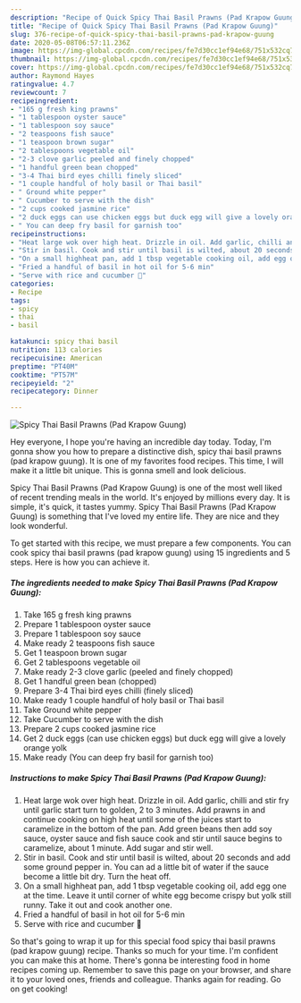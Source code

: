 ```yaml
---
description: "Recipe of Quick Spicy Thai Basil Prawns (Pad Krapow Guung)"
title: "Recipe of Quick Spicy Thai Basil Prawns (Pad Krapow Guung)"
slug: 376-recipe-of-quick-spicy-thai-basil-prawns-pad-krapow-guung
date: 2020-05-08T06:57:11.236Z
image: https://img-global.cpcdn.com/recipes/fe7d30cc1ef94e68/751x532cq70/spicy-thai-basil-prawns-pad-krapow-guung-recipe-main-photo.jpg
thumbnail: https://img-global.cpcdn.com/recipes/fe7d30cc1ef94e68/751x532cq70/spicy-thai-basil-prawns-pad-krapow-guung-recipe-main-photo.jpg
cover: https://img-global.cpcdn.com/recipes/fe7d30cc1ef94e68/751x532cq70/spicy-thai-basil-prawns-pad-krapow-guung-recipe-main-photo.jpg
author: Raymond Hayes
ratingvalue: 4.7
reviewcount: 7
recipeingredient:
- "165 g fresh king prawns"
- "1 tablespoon oyster sauce"
- "1 tablespoon soy sauce"
- "2 teaspoons fish sauce"
- "1 teaspoon brown sugar"
- "2 tablespoons vegetable oil"
- "2-3 clove garlic peeled and finely chopped"
- "1 handful green bean chopped"
- "3-4 Thai bird eyes chilli finely sliced"
- "1 couple handful of holy basil or Thai basil"
- " Ground white pepper"
- " Cucumber to serve with the dish"
- "2 cups cooked jasmine rice"
- "2 duck eggs can use chicken eggs but duck egg will give a lovely orange yolk"
- " You can deep fry basil for garnish too"
recipeinstructions:
- "Heat large wok over high heat. Drizzle in oil. Add garlic, chilli and stir fry until garlic start turn to golden, 2 to 3 minutes. Add prawns in and continue cooking on high heat until some of the juices start to caramelize in the bottom of the pan. Add green beans then add soy sauce, oyster sauce and fish sauce cook and stir until sauce begins to caramelize, about 1 minute. Add sugar and stir well."
- "Stir in basil. Cook and stir until basil is wilted, about 20 seconds and add some ground pepper in. You can ad a little bit of water if the sauce become a little bit dry. Turn the heat off."
- "On a small highheat pan, add 1 tbsp vegetable cooking oil, add egg one at the time. Leave it until corner of white egg become crispy but yolk still runny. Take it out and cook another one."
- "Fried a handful of basil in hot oil for 5-6 min"
- "Serve with rice and cucumber 🥒"
categories:
- Recipe
tags:
- spicy
- thai
- basil

katakunci: spicy thai basil 
nutrition: 113 calories
recipecuisine: American
preptime: "PT40M"
cooktime: "PT57M"
recipeyield: "2"
recipecategory: Dinner

---
```



![Spicy Thai Basil Prawns (Pad Krapow Guung)](https://img-global.cpcdn.com/recipes/fe7d30cc1ef94e68/751x532cq70/spicy-thai-basil-prawns-pad-krapow-guung-recipe-main-photo.jpg)

Hey everyone, I hope you're having an incredible day today. Today, I'm gonna show you how to prepare a distinctive dish, spicy thai basil prawns (pad krapow guung). It is one of my favorites food recipes. This time, I will make it a little bit unique. This is gonna smell and look delicious.



Spicy Thai Basil Prawns (Pad Krapow Guung) is one of the most well liked of recent trending meals in the world. It's enjoyed by millions every day. It is simple, it's quick, it tastes yummy. Spicy Thai Basil Prawns (Pad Krapow Guung) is something that I've loved my entire life. They are nice and they look wonderful.


To get started with this recipe, we must prepare a few components. You can cook spicy thai basil prawns (pad krapow guung) using 15 ingredients and 5 steps. Here is how you can achieve it.

<!--inarticleads1-->

##### The ingredients needed to make Spicy Thai Basil Prawns (Pad Krapow Guung):

1. Take 165 g fresh king prawns
1. Prepare 1 tablespoon oyster sauce
1. Prepare 1 tablespoon soy sauce
1. Make ready 2 teaspoons fish sauce
1. Get 1 teaspoon brown sugar
1. Get 2 tablespoons vegetable oil
1. Make ready 2-3 clove garlic (peeled and finely chopped)
1. Get 1 handful green bean (chopped)
1. Prepare 3-4 Thai bird eyes chilli (finely sliced)
1. Make ready 1 couple handful of holy basil or Thai basil
1. Take  Ground white pepper
1. Take  Cucumber to serve with the dish
1. Prepare 2 cups cooked jasmine rice
1. Get 2 duck eggs (can use chicken eggs) but duck egg will give a lovely orange yolk
1. Make ready  (You can deep fry basil for garnish too)




<!--inarticleads2-->

##### Instructions to make Spicy Thai Basil Prawns (Pad Krapow Guung):

1. Heat large wok over high heat. Drizzle in oil. Add garlic, chilli and stir fry until garlic start turn to golden, 2 to 3 minutes. Add prawns in and continue cooking on high heat until some of the juices start to caramelize in the bottom of the pan. Add green beans then add soy sauce, oyster sauce and fish sauce cook and stir until sauce begins to caramelize, about 1 minute. Add sugar and stir well.
1. Stir in basil. Cook and stir until basil is wilted, about 20 seconds and add some ground pepper in. You can ad a little bit of water if the sauce become a little bit dry. Turn the heat off.
1. On a small highheat pan, add 1 tbsp vegetable cooking oil, add egg one at the time. Leave it until corner of white egg become crispy but yolk still runny. Take it out and cook another one.
1. Fried a handful of basil in hot oil for 5-6 min
1. Serve with rice and cucumber 🥒




So that's going to wrap it up for this special food spicy thai basil prawns (pad krapow guung) recipe. Thanks so much for your time. I'm confident you can make this at home. There's gonna be interesting food in home recipes coming up. Remember to save this page on your browser, and share it to your loved ones, friends and colleague. Thanks again for reading. Go on get cooking!
